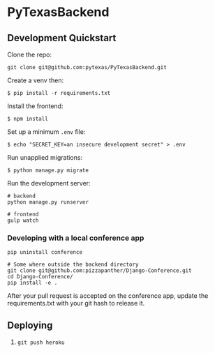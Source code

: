 # PyTexasBackend

## Development Quickstart

Clone the repo:

```
git clone git@github.com:pytexas/PyTexasBackend.git
```

Create a venv then:

```
$ pip install -r requirements.txt
```

Install the frontend:

```
$ npm install
```

Set up a minimum `.env` file:
```
$ echo "SECRET_KEY=an insecure development secret" > .env
```

Run unapplied migrations:

```
$ python manage.py migrate
```

Run the development server:
```
# backend
python manage.py runserver

# frontend
gulp watch
```

### Developing with a local conference app

```
pip uninstall conference

# Some where outside the backend directory
git clone git@github.com:pizzapanther/Django-Conference.git
cd Django-Conference/
pip install -e .
```

After your pull request is accepted on the conference app, update the requirements.txt with your git hash to release it.

## Deploying

1. `git push heroku`
